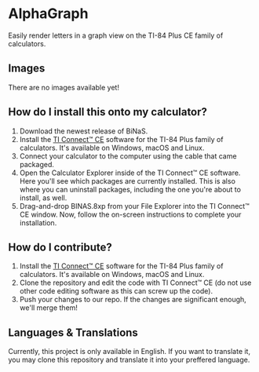 # AlphaGraph
Easily render letters in a graph view on the TI-84 Plus CE family of calculators.

## Images
There are no images available yet!

## How do I install this onto my calculator?
1. Download the newest release of BiNaS.
2. Install the [TI Connect™ CE](https://education.ti.com/en/products/computer-software/ti-connect-ce-sw) software for the TI-84 Plus family of calculators. It's available on Windows, macOS and Linux.
3. Connect your calculator to the computer using the cable that came packaged.
4. Open the Calculator Explorer inside of the TI Connect™ CE software. Here you'll see which packages are currently installed. This is also where you can uninstall packages, including the one you're about to install, as well.
5. Drag-and-drop BINAS.8xp from your File Explorer into the TI Connect™ CE window. Now, follow the on-screen instructions to complete your installation.

## How do I contribute?
1. Install the [TI Connect™ CE](https://education.ti.com/en/products/computer-software/ti-connect-ce-sw) software for the TI-84 Plus family of calculators. It's available on Windows, macOS and Linux.
2. Clone the repository and edit the code with TI Connect™ CE (do not use other code editing software as this can screw up the code).
3. Push your changes to our repo. If the changes are significant enough, we'll merge them!

## Languages & Translations
Currently, this project is only available in English. If you want to translate it, you may clone this repository and translate it into your preffered language.
